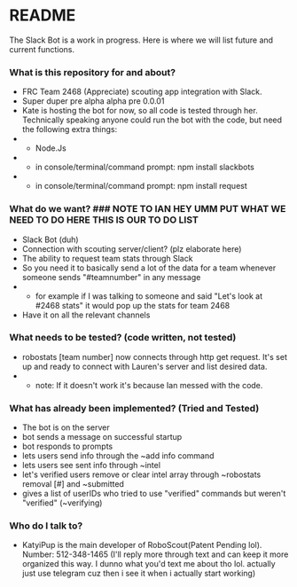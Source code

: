 # README #

The Slack Bot is a work in progress. Here is where we will list future and current functions. 

### What is this repository for and about? ###

* FRC Team 2468 (Appreciate) scouting app integration with Slack. 
* Super duper pre alpha alpha pre 0.0.01
* Kate is hosting the bot for now, so all code is tested through her. Technically speaking anyone could run the bot with the code, but need the following extra things:
* * Node.Js
* * in console/terminal/command prompt: npm install slackbots
* * in console/terminal/command prompt: npm install request

### What do we want? ### NOTE TO IAN HEY UMM PUT WHAT WE NEED TO DO HERE THIS IS OUR TO DO LIST
* Slack Bot (duh)
* Connection with scouting server/client? (plz elaborate here)
* The ability to request team stats through Slack
* So you need it to basically send a lot of the data for a team whenever someone sends "#teamnumber" in any message 
* * for example if I was talking to someone and said "Let's look at #2468 stats" it would pop up the stats for team 2468
* Have it on all the relevant channels

### What needs to be tested? (code written, not tested) ###

* robostats [team number] now connects through http get request. It's set up and ready to connect with Lauren's server and list desired data.
* * note: If it doesn't work it's because Ian messed with the code.

### What has already been implemented? (Tried and Tested) ###

* The bot is on the server
* bot sends a message on successful startup
* bot responds to prompts
* lets users send info through the ~add info command
* lets users see sent info through ~intel
* let's verified users remove or clear intel array through ~robostats removal [#] and ~submitted
* gives a list of userIDs who tried to use "verified" commands but weren't "verified" (~verifying)

### Who do I talk to? ###

* KatyiPup is the main developer of RoboScout(Patent Pending lol). Number: 512-348-1465 (I'll reply more through text and can keep it more organized this way. I dunno what you'd text me about tho lol. actually just use telegram cuz then i see it when i actually start working)